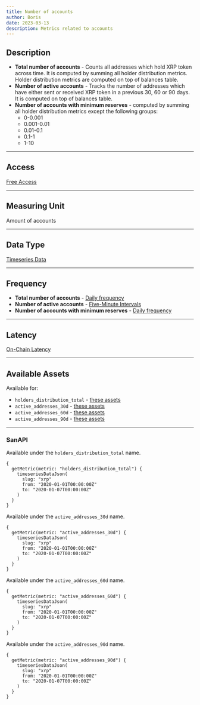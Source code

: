 ```yaml
---
title: Number of accounts
author: Boris
date: 2023-03-13
description: Metrics related to accounts
---
```


## Description

- **Total number of accounts** - Counts all addresses which hold XRP token across time. It is computed by summing all holder distribution metrics. Holder distribution metrics are computed on top of balances table.
- **Number of active accounts** - Tracks the number of addresses which have either sent or received XRP token in a previous 30, 60 or 90 days. It is computed on top of balances table.
- **Number of accounts with minimum reserves** - computed by summing all holder distribution metrics except the following groups:
    - 0-0.001
    - 0.001-0.01
    - 0.01-0.1
    - 0.1-1
    - 1-10

---

## Access

[Free Access](/metrics/details/access#free-access)

---

## Measuring Unit

Amount of accounts

---

## Data Type

[Timeseries Data](/metrics/details/data-type#timeseries-data)

---

## Frequency

- **Total number of accounts** - [Daily frequency](/metrics/details/frequency/#daily-frequency)
- **Number of active accounts** - [Five-Minute Intervals](/metrics/details/frequency#five-minute-frequency)
- **Number of accounts with minimum reserves** - [Daily frequency](/metrics/details/frequency/#daily-frequency)

---

## Latency

[On-Chain Latency](/metrics/details/latency#on-chain-latency)

---

## Available Assets

Available for:
- `holders_distribution_total` - [these assets](https://api.santiment.net/graphiql?variables=&query=%7B%0A%20%20getMetric(metric:%20%22holders_distribution_total%22)%20%7B%0A%20%20%20%20metadata%20%7B%0A%20%20%20%20%20%20availableSlugs%0A%20%20%20%20%7D%0A%20%20%7D%0A%7D%0A)
- `active_addresses_30d` - [these assets](https://api.santiment.net/graphiql?variables=&query=%7B%0A%20%20getMetric(metric:%20%22active_addresses_30d%22)%20%7B%0A%20%20%20%20metadata%20%7B%0A%20%20%20%20%20%20availableSlugs%0A%20%20%20%20%7D%0A%20%20%7D%0A%7D%0A)
- `active_addresses_60d` - [these assets](https://api.santiment.net/graphiql?variables=&query=%7B%0A%20%20getMetric(metric%3A%20%22active_addresses_60d%22)%20%7B%0A%20%20%20%20metadata%20%7B%0A%20%20%20%20%20%20availableSlugs%0A%20%20%20%20%7D%0A%20%20%7D%0A%7D%0A)
- `active_addresses_90d` - [these assets](https://api.santiment.net/graphiql?variables=&query=%7B%0A%20%20getMetric(metric%3A%20%22active_addresses_90d%22)%20%7B%0A%20%20%20%20metadata%20%7B%0A%20%20%20%20%20%20availableSlugs%0A%20%20%20%20%7D%0A%20%20%7D%0A%7D%0A)

---

### SanAPI

Available under the `holders_distribution_total` name.

```graphql-explorer
{
  getMetric(metric: "holders_distribution_total") {
    timeseriesDataJson(
      slug: "xrp"
      from: "2020-01-01T00:00:00Z"
      to: "2020-01-07T00:00:00Z"
    )
  }
}
```

Available under the `active_addresses_30d` name.

```graphql-explorer
{
  getMetric(metric: "active_addresses_30d") {
    timeseriesDataJson(
      slug: "xrp"
      from: "2020-01-01T00:00:00Z"
      to: "2020-01-07T00:00:00Z"
    )
  }
}
```

Available under the `active_addresses_60d` name.

```graphql-explorer
{
  getMetric(metric: "active_addresses_60d") {
    timeseriesDataJson(
      slug: "xrp"
      from: "2020-01-01T00:00:00Z"
      to: "2020-01-07T00:00:00Z"
    )
  }
}
```

Available under the `active_addresses_90d` name.

```graphql-explorer
{
  getMetric(metric: "active_addresses_90d") {
    timeseriesDataJson(
      slug: "xrp"
      from: "2020-01-01T00:00:00Z"
      to: "2020-01-07T00:00:00Z"
    )
  }
}
```